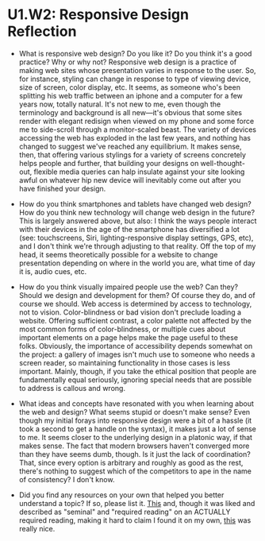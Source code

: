# U1.W2: Responsive Design Reflection

* What is responsive web design? Do you like it?  Do you think it's a good practice? Why or why not?
	Responsive web design is a practice of making web sites whose presentation varies in response to the user. So, for instance, styling can change in response to type of viewing device, size of screen, color display, etc. It seems, as someone who's been splitting his web traffic between an iphone and a computer for a few years now, totally natural. It's not new to me, even though the terminology and background is all new—it's obvious that some sites render with elegant redisign when viewed on my phone and some force me to side-scroll through a monitor-scaled beast. The variety of devices accessing the web has exploded in the last few years, and nothing has changed to suggest we've reached any equilibrium. It makes sense, then, that offering various stylings for a variety of screens concretely helps people and further, that building your designs on well-thought-out, flexible media queries can halp insulate against your site looking awful on whatever hip new device will inevitably come out after you have finished your design.

* How do you think smartphones and tablets have changed web design? How do you think new technology will change web design in the future?
	This is largely answered above, but also: I think the ways people interact with their devices in the age of the smartphone has diversified a lot (see: touchscreens, Siri, lighting-responsive display settings, GPS, etc), and I don't think we're through adjusting to that reality. Off the top of my head, it seems theoretically possible for a website to change presentation depending on where in the world you are, what time of day it is, audio cues, etc.

* How do you think visually impaired people use the web? Can they? Should we design and development for them?
	Of course they do, and of course we should. Web access is determined by access to technology, not to vision. Color-blindness or bad vision don't preclude loading a website. Offering sufficient contrast, a color palette not affected by the most common forms of color-blindness, or multiple cues about important elements on a page helps make the page useful to these folks. Obviously, the importance of accessibility depends somewhat on the project: a gallery of images isn't much use to someone who needs a screen reader, so maintaining functionality in those cases is less important. Mainly, though, if you take the ethical position that people are fundamentally equal seriously, ignoring special needs that are possible to address is callous and wrong.

* What ideas and concepts have resonated with you when learning about the web and design? What seems stupid or doesn't make sense?
	Even though my initial forays into responsive design were a bit of a hassle (it took a second to get a handle on the syntax), it makes just a lot of sense to me. It seems closer to the underlying design in a platonic way, if that makes sense. The fact that modern browsers haven't converged more than they have seems dumb, though. Is it just the lack of coordination? That, since every option is arbitrary and roughly as good as the rest, there's nothing to suggest which of the competitors to ape in the name of consistency? I don't know.

* Did you find any resources on your own that helped you better understand a topic? If so, please list it.
	[This](https://developer.mozilla.org/en-US/docs/Web/Guide/CSS/Media_queries) and, though it was liked and described as "seminal" and "required reading" on an ACTUALLY required reading, making it hard to claim I found it on my own, [this](http://alistapart.com/article/responsive-web-design) was really nice.